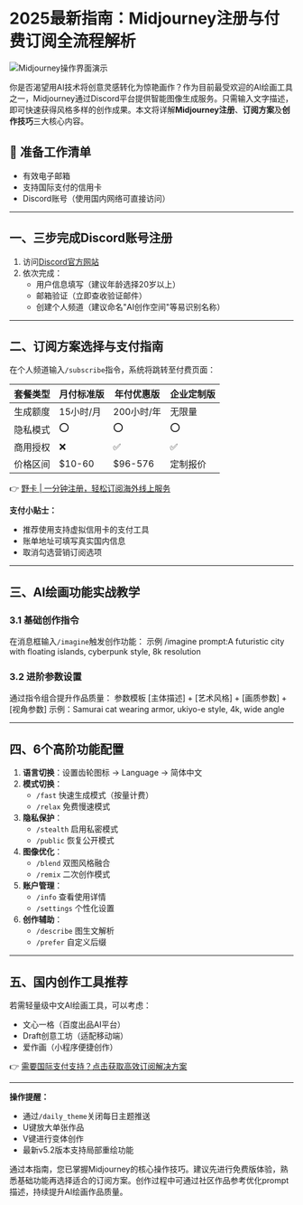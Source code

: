 # 2025最新指南：Midjourney注册与付费订阅全流程解析

![Midjourney操作界面演示](https://bbtdd.com/wp-content/uploads/img/122941371860941.webp)

你是否渴望用AI技术将创意灵感转化为惊艳画作？作为目前最受欢迎的AI绘画工具之一，Midjourney通过Discord平台提供智能图像生成服务。只需输入文字描述，即可快速获得风格多样的创作成果。本文将详解**Midjourney注册**、**订阅方案**及**创作技巧**三大核心内容。

## 📌 准备工作清单
- 有效电子邮箱
- 支持国际支付的信用卡
- Discord账号（使用国内网络可直接访问）

---

## 一、三步完成Discord账号注册
1. 访问[Discord官方网站](https://discord.com/)
2. 依次完成：
   - 用户信息填写（建议年龄选择20岁以上）
   - 邮箱验证（立即查收验证邮件）
   - 创建个人频道（建议命名"AI创作空间"等易识别名称）

---

## 二、订阅方案选择与支付指南
在个人频道输入`/subscribe`指令，系统将跳转至付费页面：

| 套餐类型 | 月付标准版 | 年付优惠版 | 企业定制版 |
|---------|------------|------------|------------|
| 生成额度 | 15小时/月  | 200小时/年 | 无限量     |
| 隐私模式 | ⭕️         | ⭕️         | ⭕️         |
| 商用授权 | ❌         | ✅         | ✅         |
| 价格区间 | \$10-60    | \$96-576   | 定制报价   |

👉 [野卡 | 一分钟注册，轻松订阅海外线上服务](https://bbtdd.com/yeka)

**支付小贴士：**
- 推荐使用支持虚拟信用卡的支付工具
- 账单地址可填写真实国内信息
- 取消勾选营销订阅选项

---

## 三、AI绘画功能实战教学
### 3.1 基础创作指令
在消息框输入`/imagine`触发创作功能：
示例
/imagine prompt:A futuristic city with floating islands, cyberpunk style, 8k resolution


### 3.2 进阶参数设置
通过指令组合提升作品质量：
参数模板
[主体描述] + [艺术风格] + [画质参数] + [视角参数]
示例：Samurai cat wearing armor, ukiyo-e style, 4k, wide angle


---

## 四、6个高阶功能配置
1. **语言切换**：设置齿轮图标 → Language → 简体中文
2. **模式切换**：
   - `/fast` 快速生成模式（按量计费）
   - `/relax` 免费慢速模式
3. **隐私保护**：
   - `/stealth` 启用私密模式
   - `/public` 恢复公开模式
4. **图像优化**：
   - `/blend` 双图风格融合
   - `/remix` 二次创作模式
5. **账户管理**：
   - `/info` 查看使用详情
   - `/settings` 个性化设置
6. **创作辅助**：
   - `/describe` 图生文解析
   - `/prefer` 自定义后缀

---

## 五、国内创作工具推荐
若需轻量级中文AI绘画工具，可以考虑：
- 文心一格（百度出品AI平台）
- Draft创意工坊（适配移动端）
- 爱作画（小程序便捷创作）

👉 [需要国际支付支持？点击获取高效订阅解决方案](https://bbtdd.com/yeka)

---

**操作提醒：**
- 通过`/daily_theme`关闭每日主题推送
- U键放大单张作品
- V键进行变体创作
- 最新v5.2版本支持局部重绘功能

通过本指南，您已掌握Midjourney的核心操作技巧。建议先进行免费版体验，熟悉基础功能再选择适合的订阅方案。创作过程中可通过社区作品参考优化prompt描述，持续提升AI绘画作品质量。
